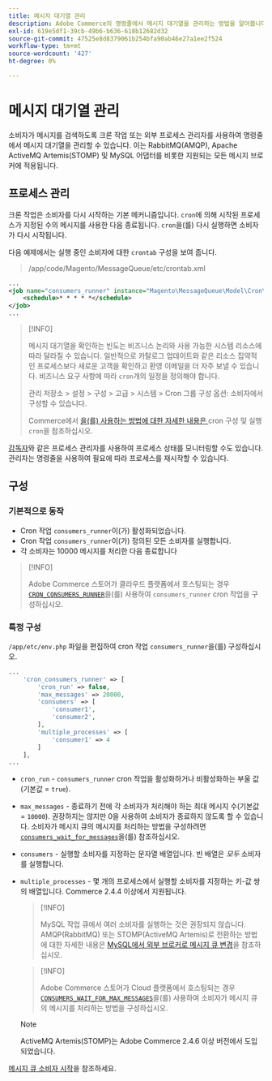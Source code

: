 ```yaml
---
title: 메시지 대기열 관리
description: Adobe Commerce의 명령줄에서 메시지 대기열을 관리하는 방법을 알아봅니다.
exl-id: 619e5df1-39cb-49b6-b636-618b12682d32
source-git-commit: 47525e8d8379061b254bfa90ab46e27a1ee2f524
workflow-type: tm+mt
source-wordcount: '427'
ht-degree: 0%

---
```


# 메시지 대기열 관리

소비자가 메시지를 검색하도록 크론 작업 또는 외부 프로세스 관리자를 사용하여 명령줄에서 메시지 대기열을 관리할 수 있습니다. 이는 RabbitMQ(AMQP), Apache ActiveMQ Artemis(STOMP) 및 MySQL 어댑터를 비롯한 지원되는 모든 메시지 브로커에 적용됩니다.

## 프로세스 관리

크론 작업은 소비자를 다시 시작하는 기본 메커니즘입니다. `cron`에 의해 시작된 프로세스가 지정된 수의 메시지를 사용한 다음 종료됩니다. `cron`을(를) 다시 실행하면 소비자가 다시 시작됩니다.

다음 예제에서는 실행 중인 소비자에 대한 `crontab` 구성을 보여 줍니다.

> /app/code/Magento/MessageQueue/etc/crontab.xml

```xml
...
<job name="consumers_runner" instance="Magento\MessageQueue\Model\Cron\ConsumersRunner" method="run">
    <schedule>* * * * *</schedule>
</job>
...
```

>[!INFO]
>
>메시지 대기열을 확인하는 빈도는 비즈니스 논리와 사용 가능한 시스템 리소스에 따라 달라질 수 있습니다. 일반적으로 카탈로그 업데이트와 같은 리소스 집약적인 프로세스보다 새로운 고객을 확인하고 환영 이메일을 더 자주 보낼 수 있습니다. 비즈니스 요구 사항에 따라 `cron`개의 일정을 정의해야 합니다.
>
>관리 저장소 > 설정 > 구성 > 고급 > 시스템 > Cron 그룹 구성 옵션: 소비자에서 구성할 수 있습니다.
>
>Commerce에서 [을(를) 사용하는 방법에 대한 자세한 내용은 &#x200B;](../cli/configure-cron-jobs.md)cron 구성 및 실행`cron`을 참조하십시오.

[감독자](https://supervisord.readthedocs.io/en/latest/)와 같은 프로세스 관리자를 사용하여 프로세스 상태를 모니터링할 수도 있습니다. 관리자는 명령줄을 사용하여 필요에 따라 프로세스를 재시작할 수 있습니다.

## 구성

### 기본적으로 동작

- Cron 작업 `consumers_runner`이(가) 활성화되었습니다.
- Cron 작업 `consumers_runner`이(가) 정의된 모든 소비자를 실행합니다.
- 각 소비자는 10000 메시지를 처리한 다음 종료합니다

>[!INFO]
>
>Adobe Commerce 스토어가 클라우드 플랫폼에서 호스팅되는 경우 [`CRON_CONSUMERS_RUNNER`](https://experienceleague.adobe.com/docs/commerce-cloud-service/user-guide/configure/env/stage/variables-deploy.html#cron_consumers_runner)을(를) 사용하여 `consumers_runner` cron 작업을 구성하십시오.

### 특정 구성

`/app/etc/env.php` 파일을 편집하여 cron 작업 `consumers_runner`을(를) 구성하십시오.

```php
...
    'cron_consumers_runner' => [
        'cron_run' => false,
        'max_messages' => 20000,
        'consumers' => [
            'consumer1',
            'consumer2',
        ],
        'multiple_processes' => [
            'consumer1' => 4
        ]
    ],
...
```

- `cron_run` - `consumers_runner` cron 작업을 활성화하거나 비활성화하는 부울 값(기본값 = `true`).
- `max_messages` - 종료하기 전에 각 소비자가 처리해야 하는 최대 메시지 수(기본값 = `10000`). 권장하지는 않지만 0을 사용하여 소비자가 종료하지 않도록 할 수 있습니다. 소비자가 메시지 큐의 메시지를 처리하는 방법을 구성하려면 [`consumers_wait_for_messages`](../reference/config-reference-envphp.md#consumerswaitformessages)을(를) 참조하십시오.
- `consumers` - 실행할 소비자를 지정하는 문자열 배열입니다. 빈 배열은 *모두* 소비자를 실행합니다.
- `multiple_processes` - 몇 개의 프로세스에서 실행할 소비자를 지정하는 키-값 쌍의 배열입니다. Commerce 2.4.4 이상에서 지원됩니다.

  >[!INFO]
  >
  >MySQL 작업 큐에서 여러 소비자를 실행하는 것은 권장되지 않습니다. AMQP(RabbitMQ) 또는 STOMP(ActiveMQ Artemis)로 전환하는 방법에 대한 자세한 내용은 [MySQL에서 외부 브로커로 메시지 큐 변경](https://developer.adobe.com/commerce/php/development/components/message-queues/#change-message-queue-from-mysql-to-external-brokers)을 참조하십시오.

  >[!INFO]
  >
  >Adobe Commerce 스토어가 Cloud 플랫폼에서 호스팅되는 경우 [`CONSUMERS_WAIT_FOR_MAX_MESSAGES`](https://experienceleague.adobe.com/docs/commerce-cloud-service/user-guide/configure/env/stage/variables-deploy.html#consumers_wait_for_max_messages)을(를) 사용하여 소비자가 메시지 큐의 메시지를 처리하는 방법을 구성하십시오.

  >[!NOTE]
  >
  >ActiveMQ Artemis(STOMP)는 Adobe Commerce 2.4.6 이상 버전에서 도입되었습니다.

[메시지 큐 소비자 시작](../cli/start-message-queues.md)을 참조하세요.
